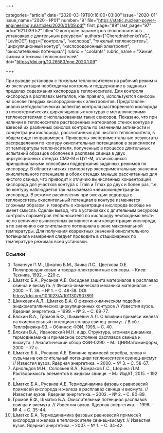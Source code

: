 +++

categories="article"
date="2020-03-19T00:16:00+03:00"
issue="2020-01"
issue_name="2020 - №01"
number="9"
file="https://static.nuclear-power-engineering.ru/articles/2020/01/09.pdf"
first_page="89"
last_page="97"
udc="621.039.52"
title="О контроле параметров теплоносителя в установках с длительным ресурсом"
authors=["CherednichenkoYuG", "LevinOE"]
tags=["контроль", "кислород", "тяжелый теплоноситель", "циркуляционный контур", "кислородоионный электролит", "окислительный потенциал"]
rubric = "coolants"
rubric_name = "Химия, физика и техника теплоносителей"
doi="https://doi.org/10.26583/npe.2020.1.09"

+++

При выводе установок с тяжелым теплоносителем на рабочий режим и их эксплуатации необходимы контроль и поддержание в заданных пределах содержания кислорода в теплоносителе. Для контроля кислорода в расплавах металлов, как правило, используются сенсоры на основе твердых кислородоионных электролитов. Представлен анализ методологических аспектов контроля растворенного кислорода в неизотермических циркуляционных контурах с металлическими теплоносителями с использованием таких сенсоров. Показано, что при наличии в теплоносителе растворенных материалов стенок контура и взвесей их различных окислов контроль по значениям активности и концентрации кислорода, рассчитанным для чистого теплоносителя, в общем виде неправомерен. Приведены экспериментальные результаты распределения по контуру окислительных потенциалов в зависимости от температуры теплоносителя, полученных в процессе длительных испытаний образцов оболочек в расплаве свинца в двух циркуляционных стендах СМ2-М и ЦУ1-М, отличающихся принципиальными способами поддержания заданных режимов по кислороду. В области низких температур экспериментальные значения окислительного потенциала в обоих стендах меньше рассчитанных для чистого свинца, что приводит к отличию вычисленных концентраций кислорода для участков контура с Тmin и Тmax до двух и более раз, т.е. по контуру наблюдается так называемая «неизоконцентрация» кислорода. В режиме раскисления при эжекции водорода в теплоноситель окислительный потенциал в контуре изменяется сложным образом, и говорить о концентрации кислорода вообще не имеет смысла. Сделан вывод, что в установках с длительным ресурсом контроль параметров теплоносителя по кислороду необходимо вести не по величине вычисленных активности или концентрации кислорода, а по значению окислительного потенциала в зоне максимальной температуры. Для получения корректных значений окислительного потенциала измерения следует проводить в стационарных по температуре режимах всей установки.

### Ссылки

1. Таланчук П.М., Шматко Б.М., Заика Л.С., Цветкова О.Е. Полупроводниковые и твердо-электролитные сенсоры. – Киев: Техника, 1992. – 220 с. 
2. Шматко Б.А., Русанов А.Е. Оксидная защита материалов в расплавах свинца и висмута. // Физико-химическая механика материалов. – 2000. – Т. 36. – № 1. – С. 49-58. DOI: https://doi.org/10.1023/A:1011307907891 
3. Шимкевич А.Л., Шматко Б.А. О физико-химическом подобии жидкометаллических циркуляционных контуров // Известия вузов. Ядерная энергетика. – 1999. – № 3. – С. 69-77. 
4. Блохин В.А., Громов Б.Ф., Шимкевич А.Л. О влиянии примеси железа на окислительный потенциал сплава свинец-висмут. / В сб.: Теплофизика-93. – Обнинск: ФЭИ, 1995. – С. 40. 
5. Блохин В.А., Ивановский М.Н. и др. Структура, атомная динамика, термодинамика и примесное состояние расплавов свинца и висмута. / Аналитический обзор ФЭИ-0290. – М.: ЦНИИатоминформ, 2000. – 77 с. 
6. Шматко Б.А., Русанов А.Е. Влияние примесей серебра, олова и сурьмы на окислительный потенциал теплоносителя свинец-висмут // Известия вузов. Ядерная энергетика. – 2000. – № 3. – С. 58-67. 
7. Арнольдов М.Н., Соловьев В.А., Комраков Г.С., Шорина Л.М. Растворимость элементов в жидком свинце. – М.: ИздАТ, 2015. – 192 с. 
8. Шматко Б.А., Русанов А.Е. Термодинамика фазовых равновесий примесей кислорода и железа в расплавах свинца и висмута. // Известия вузов. Ядерная энергетика. – 2002. – № 2. – С. 80-89. 
9. Громов Б.Ф., Шматко Б.А. Окислительный потенциал расплавов свинца и висмута. // Известия вузов. Ядерная энергетика. – 1996. – № 4. – С. 35-44. 
10. Шматко Б.А. Термодинамика фазовых равновесий примесей кислорода и железа в теплоносителе свинец-висмут. // Известия вузов. Ядерная энергетика. – 2007. – № 1. – С. 34-42. 